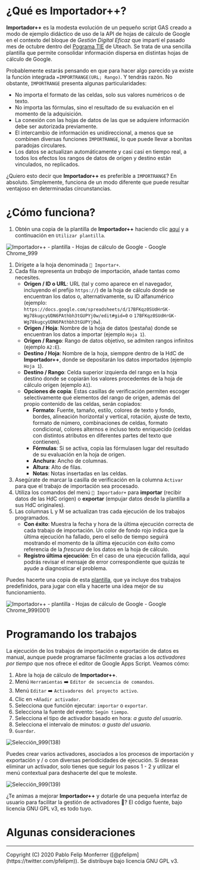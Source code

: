# ¿Qué es Importador++?

**Importador++** es la modesta evolución de un pequeño script GAS creado a modo de ejemplo didáctico de uso de la API de hojas de cálculo de Google en el contexto del bloque de *Gestión Digital Eficaz* que impartí el pasado mes de octubre dentro del [Pograma TIE](https://u-teach.co/tie) de Uteach. Se trata de una sencilla plantilla que permite consolidar información dispersa en distintas hojas de cálculo de Google.

Probablemente estarás pensando en que para hacer algo parecido ya existe la función integrada `=IMPORTRANGE(URL; Rango)`. Y tendrás razón. No obstante, `IMPORTRANGE` presenta algunas particularidades:

+ No importa el formato de las celdas, solo sus valores numéricos o de texto.
+ No importa las fórmulas, sino el resultado de su evaluación en el momento de la adquisición.
+ La conexión con las hojas de datos de las que se adquiere información debe ser autorizada previamente.
+ El intercambio de información es unidireccional, a menos que se combinen diversas funciones `IMPORTRANGE`, lo que puede llevar a bonitas paradojas circulares.
+ Los datos se actualizan automáticamente y casi casi en tiempo real, a todos los efectos los rangos de datos de origen y destino están vinculados, no replicados.

¿Quiero esto decir que **Importador++** es preferible a `IMPORTRANGE`? En absoluto. Simplemente, funciona de un modo diferente que puede resultar ventajoso en determinadas circunstancias.

# ¿Cómo funciona?

1. Obtén una copia de la plantilla de **Importador++** haciendo clic [aquí](https://docs.google.com/spreadsheets/d/18EQAHxf-pvijBnzjpy3M4Q_WDkFvsoO54tns5gO51yM/template/preview) y a continuación en `Utilizar plantilla`.

![Importador++ - plantilla - Hojas de cálculo de Google - Google Chrome_999](https://user-images.githubusercontent.com/12829262/71700231-96cb4d00-2dc3-11ea-8b45-ac6e52fdc83d.png)

1. Dirígete a la hoja denominada `🔄 Importar+`.
1. Cada fila representa un *trabajo* de importación, añade tantas como necesites.
    + **Origen / ID o URL**: URL (tal y como aparece en el navegador, incluyendo el prefijo `https://`) de la hoja de cálculo donde se encuentran los datos o, alternativamente, su ID alfanumérico (ejemplo: `https://docs.google.com/spreadsheets/d/17BFKqz0SUdHrGK-Wg78kugcyUDN6PAthbh3tGUPYj0w/edit#gid=0` o `17BFKqz0SUdHrGK-Wg78kugcyUDN6PAthbh3tGUPYj0w`).
    + **Origen / Hoja**: Nombre de la hoja de datos (pestaña) donde se encuentran los datos a importar (ejemplo `Hoja 1`).
    + **Origen / Rango**: Rango de datos objetivo, se admiten rangos infinitos (ejemplo `A2:E`).
    + **Destino / Hoja**: Nombre de la hoja, siemppre dentro de la HdC de **Importador++**, donde se depositarán los datos importados (ejemplo `Hoja 1`).
    + **Destino / Rango**: Celda superior izquierda del rango en la hoja destino donde se copiarán los valores procedentes de la hoja de cálculo origen (ejemplo `A1`).
    + **Opciones de copia**: Estas casillas de verificación permiten escoger selectivamente qué elementos del rango de origen, además del propio contenido de las celdas, serán copiados:
      + **Formato**: Fuente, tamaño, estilo, colores de texto y fondo, bordes, alineación horizontal y vertical, rotación, ajuste de texto, formato de número, combinaciones de celdas, formato condicional, colores alternos e incluso texto enriquecido (celdas con distintos atributos en diferentes partes del texto que contienen).
      + **Fórmulas**: Si se activa, copia las fórmulasen lugar del resultado de su evaluación en la hoja de origen.
      + **Anchura**: Ancho de columnas.
      + **Altura**: Alto de filas.
      + **Notas**: Notas insertadas en las celdas.
1. Asegúrate de marcar la casilla de verificación en la columna `Activar` para que el trabajo de importación sea procesado.
1. Utiliza los comandos del menú `🔄 Importador+` para **importar** (recibir datos de las HdC origen) o **exportar** (empujar datos desde la plantilla a sus HdC originales).
1. Las columnas L y M se actualizan tras cada ejecución de los trabajos programados.
    + **Con éxito**: Muestra la fecha y hora de la última ejecución correcta de cada trabajo de importación. Un color de fondo rojo indica que la última ejecución ha fallado, pero el sello de tiempo seguirá mostrando el momento de la última ejecución con éxito como referencia de la *frescura* de los datos en la hoja de cálculo.
    + **Registro última ejecución**: En el caso de una ejecución fallida, aquí podrás revisar el mensaje de error correspondiente que quizás te ayude a diagnosticar el problema.

Puedes hacerte una copia de esta [plantilla](https://docs.google.com/spreadsheets/d/1AReLiyOuTEXLkWCFhJE3nnSC-P2KvMMODYFI1weeKT0/template/preview), que ya incluye dos trabajos predefinidos, para jugar con ella y hacerte una idea mejor de su funcionamiento.

![Importador++ - plantilla - Hojas de cálculo de Google - Google Chrome_999(001)](https://user-images.githubusercontent.com/12829262/71700313-f0337c00-2dc3-11ea-83ef-f68e19dba69e.png)

# Programando los trabajos

La ejecución de los trabajos de importación o exportación de datos es manual, aunque puede programarse fácilmente gracias a los *activadores por tiempo* que nos ofrece el editor de Google Apps Script. Veamos cómo:

1. Abre la hoja de cálculo de **Importador++**.
1. Menú `Herramientas` :arrow_right: `Editor de secuencia de comandos`.
1. Menú `Editar` :arrow_right: `Activadores del proyecto activo`.
1. Clic en `+Añadir activador`.
1. Selecciona que función ejecutar: `importar` o `exportar`.
1. Selecciona la fuente del evento: `Según tiempo`.
1. Selecciona el tipo de activador basado en hora: *a gusto del usuario*.
1. Selecciona el intervalo de minutos: *a gusto del usuario.*
1. `Guardar`.

![Selección_999(138)](https://user-images.githubusercontent.com/12829262/71700637-700e1600-2dc5-11ea-9c03-9dfb756cf181.png)

Puedes crear varios activadores, asociados a los procesos de importación y exportación y / o con diversas periodicidades de ejecución. Si deseas eliminar un activador, solo tienes que seguir los pasos 1 - 2 y utilizar el menú contextual para deshacerte del que te moleste.

![Selección_999(139)](https://user-images.githubusercontent.com/12829262/71700824-4f928b80-2dc6-11ea-986a-dff34e3452c8.png)

¿Te animas a mejorar **Importador++** y dotarle de una pequeña interfaz de usuario para facilitar la gestión de activadores :muscle:? El código fuente, bajo licencia GNU GPL v3, es todo tuyo.

# Algunas consideraciones

<hr>
Copyright (C) 2020 Pablo Felip Monferrer ([@pfelipm](https://twitter.com/pfelipm)). Se distribuye bajo licencia GNU GPL v3.
